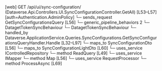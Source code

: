 [web] GET /api/ui/sync-configuration/  (Dataverse.Api.Controllers.UI.SyncConfigurationController.GetAll)  [L53–L57] [auth=Authentication.AdminPolicy]
  └─ sends_request GetSyncConfigurationsQuery [L56]
    └─ generic_pipeline_behaviors 2
      └─ DatagetTokenSyncBehaviour
      └─ DatagetTokenSyncBehaviour
    └─ handled_by Dataverse.ApplicationService.Queries.SyncConfigurations.GetSyncConfigurationsQueryHandler.Handle [L32–L97]
      └─ maps_to SyncConfigurationDto [L56]
      └─ maps_to SyncConfigurationLightDto [L60]
      └─ uses_service IControlledRepository<SyncConfiguration>
        └─ method ReadQuery [L49]
      └─ uses_service IMapper
        └─ method Map [L56]
      └─ uses_service RequestProcessor
        └─ method ProcessAsync [L69]

